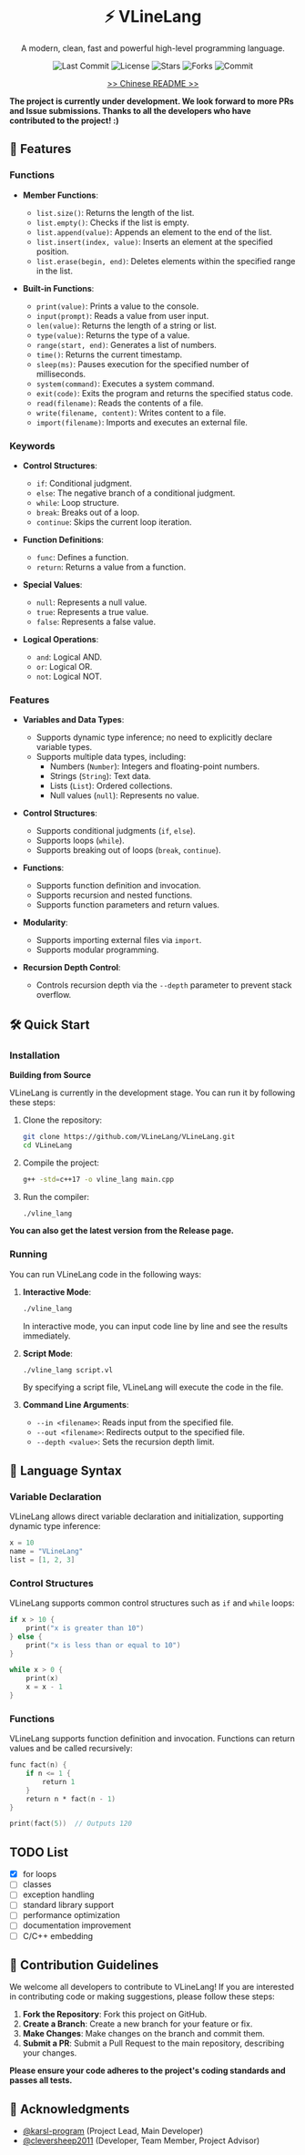 <div align="center">

# ⚡ VLineLang
A modern, clean, fast and powerful high-level programming language.

![Last Commit](https://img.shields.io/github/last-commit/VLineLang/VLineLang)
![License](https://img.shields.io/github/license/VLineLang/VLineLang)
![Stars](https://img.shields.io/github/stars/VLineLang/VLineLang)
![Forks](https://img.shields.io/github/forks/VLineLang/VLineLang)
![Commit](https://img.shields.io/github/commit-activity/m/VLineLang/VLineLang)

[>> Chinese README >>](README_zh.md)

</div>

**The project is currently under development. We look forward to more PRs and Issue submissions. Thanks to all the developers who have contributed to the project! :)**

## 🚀 Features

### Functions

- **Member Functions**:
    - `list.size()`: Returns the length of the list.
    - `list.empty()`: Checks if the list is empty.
    - `list.append(value)`: Appends an element to the end of the list.
    - `list.insert(index, value)`: Inserts an element at the specified position.
    - `list.erase(begin, end)`: Deletes elements within the specified range in the list.

- **Built-in Functions**:
    - `print(value)`: Prints a value to the console.
    - `input(prompt)`: Reads a value from user input.
    - `len(value)`: Returns the length of a string or list.
    - `type(value)`: Returns the type of a value.
    - `range(start, end)`: Generates a list of numbers.
    - `time()`: Returns the current timestamp.
    - `sleep(ms)`: Pauses execution for the specified number of milliseconds.
    - `system(command)`: Executes a system command.
    - `exit(code)`: Exits the program and returns the specified status code.
    - `read(filename)`: Reads the contents of a file.
    - `write(filename, content)`: Writes content to a file.
    - `import(filename)`: Imports and executes an external file.

### Keywords

- **Control Structures**:
    - `if`: Conditional judgment.
    - `else`: The negative branch of a conditional judgment.
    - `while`: Loop structure.
    - `break`: Breaks out of a loop.
    - `continue`: Skips the current loop iteration.

- **Function Definitions**:
    - `func`: Defines a function.
    - `return`: Returns a value from a function.

- **Special Values**:
    - `null`: Represents a null value.
    - `true`: Represents a true value.
    - `false`: Represents a false value.

- **Logical Operations**:
    - `and`: Logical AND.
    - `or`: Logical OR.
    - `not`: Logical NOT.

### Features

- **Variables and Data Types**:
    - Supports dynamic type inference; no need to explicitly declare variable types.
    - Supports multiple data types, including:
        - Numbers (`Number`): Integers and floating-point numbers.
        - Strings (`String`): Text data.
        - Lists (`List`): Ordered collections.
        - Null values (`null`): Represents no value.

- **Control Structures**:
    - Supports conditional judgments (`if`, `else`).
    - Supports loops (`while`).
    - Supports breaking out of loops (`break`, `continue`).

- **Functions**:
    - Supports function definition and invocation.
    - Supports recursion and nested functions.
    - Supports function parameters and return values.

- **Modularity**:
    - Supports importing external files via `import`.
    - Supports modular programming.

- **Recursion Depth Control**:
    - Controls recursion depth via the `--depth` parameter to prevent stack overflow.

## 🛠️ Quick Start

### Installation

**Building from Source**

VLineLang is currently in the development stage. You can run it by following these steps:

1. Clone the repository:
   ```bash
   git clone https://github.com/VLineLang/VLineLang.git
   cd VLineLang
   ```

2. Compile the project:
   ```bash
   g++ -std=c++17 -o vline_lang main.cpp
   ```

3. Run the compiler:
   ```bash
   ./vline_lang
   ```

**You can also get the latest version from the Release page.**

### Running

You can run VLineLang code in the following ways:

1. **Interactive Mode**:
   ```bash
   ./vline_lang
   ```
   In interactive mode, you can input code line by line and see the results immediately.

2. **Script Mode**:
   ```bash
   ./vline_lang script.vl
   ```
   By specifying a script file, VLineLang will execute the code in the file.

3. **Command Line Arguments**:
    - `--in <filename>`: Reads input from the specified file.
    - `--out <filename>`: Redirects output to the specified file.
    - `--depth <value>`: Sets the recursion depth limit.

## 📝 Language Syntax

### Variable Declaration

VLineLang allows direct variable declaration and initialization, supporting dynamic type inference:
```vl
x = 10
name = "VLineLang"
list = [1, 2, 3]
```

### Control Structures

VLineLang supports common control structures such as `if` and `while` loops:
```vl
if x > 10 {
    print("x is greater than 10")
} else {
    print("x is less than or equal to 10")
}

while x > 0 {
    print(x)
    x = x - 1
}
```

### Functions

VLineLang supports function definition and invocation. Functions can return values and be called recursively:
```vl
func fact(n) {
    if n <= 1 {
        return 1
    }
    return n * fact(n - 1)
}

print(fact(5))  // Outputs 120
```

## TODO List

- [x] for loops
- [ ] classes
- [ ] exception handling
- [ ] standard library support
- [ ] performance optimization
- [ ] documentation improvement
- [ ] C/C++ embedding

## 🤝 Contribution Guidelines

We welcome all developers to contribute to VLineLang! If you are interested in contributing code or making suggestions, please follow these steps:

1. **Fork the Repository**: Fork this project on GitHub.
2. **Create a Branch**: Create a new branch for your feature or fix.
3. **Make Changes**: Make changes on the branch and commit them.
4. **Submit a PR**: Submit a Pull Request to the main repository, describing your changes.

**Please ensure your code adheres to the project's coding standards and passes all tests.**

## 🙏 Acknowledgments

- [@karsl-program](https://github.com/karsl-program/) (Project Lead, Main Developer)
- [@cleversheep2011](https://github.com/cleversheep2011/) (Developer, Team Member, Project Advisor)